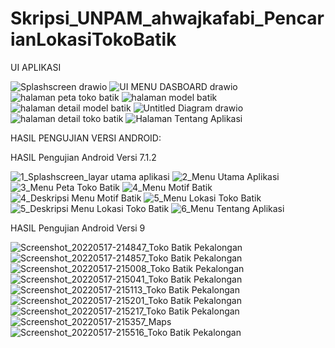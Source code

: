 # Skripsi_UNPAM_ahwajkafabi_PencarianLokasiTokoBatik

UI APLIKASI 

![Splashscreen drawio](https://user-images.githubusercontent.com/69799720/180636622-c0c5468b-23fb-41cc-82ba-8a37379e1a75.png)
![UI MENU DASBOARD drawio](https://user-images.githubusercontent.com/69799720/180636628-13401742-9c1a-4465-8d43-4e0e958bc34f.png)
![halaman peta toko batik](https://user-images.githubusercontent.com/69799720/180636665-cc3424c9-f972-4840-877a-275844b762e3.png)
![halaman model batik](https://user-images.githubusercontent.com/69799720/180636693-b4f30acb-7664-4968-afdc-484e6e63994d.png)
![halaman detail model batik](https://user-images.githubusercontent.com/69799720/180636699-3a533ba6-0e26-4696-a968-9608ce96132c.png)
![Untitled Diagram drawio](https://user-images.githubusercontent.com/69799720/180636708-88e7829b-e57a-43db-8a7f-ee0e47058a15.png)
![halaman detail toko batik](https://user-images.githubusercontent.com/69799720/180636719-afc29e0f-bbbe-4210-95ff-f9101ba5c008.png)
![Halaman Tentang Aplikasi](https://user-images.githubusercontent.com/69799720/180636725-ec49f189-9740-4e14-b10b-3a4cf2c7447b.png)

HASIL PENGUJIAN VERSI ANDROID:

HASIL Pengujian Android Versi 7.1.2

![1_Splashscreen_layar utama aplikasi](https://user-images.githubusercontent.com/69799720/180636366-33f5bfc2-8173-4761-9cbc-ae3e40861c51.PNG)
![2_Menu Utama Aplikasi](https://user-images.githubusercontent.com/69799720/180636429-49e49b21-1e43-4c7b-96ed-b4d79ed1f05d.PNG)
![3_Menu Peta Toko Batik](https://user-images.githubusercontent.com/69799720/180636521-d24cc9af-c667-406a-a36a-89bdb28a07b4.PNG)
![4_Menu Motif Batik](https://user-images.githubusercontent.com/69799720/180636545-d1a25192-1cd4-46a8-8208-6c8bf3a0b431.PNG)
![4_Deskripsi Menu Motif Batik](https://user-images.githubusercontent.com/69799720/180636554-2384e310-8ca3-43e1-982b-d1251ca33e15.PNG)
![5_Menu Lokasi Toko Batik](https://user-images.githubusercontent.com/69799720/180636563-f76f3970-b2cd-420a-afdb-70fa677da9b7.PNG)
![5_Deskripsi Menu Lokasi Toko Batik](https://user-images.githubusercontent.com/69799720/180636576-d76f7c8b-4e1b-4d20-b057-067ca321d32c.PNG)
![6_Menu Tentang Aplikasi](https://user-images.githubusercontent.com/69799720/180636610-a1c651ae-4ec3-44d4-b176-21aa86c41df1.PNG)

HASIL Pengujian Android Versi 9

![Screenshot_20220517-214847_Toko Batik Pekalongan](https://user-images.githubusercontent.com/69799720/180637008-c4af1cef-d632-4c7a-a577-46374fdf4193.jpg)
![Screenshot_20220517-214857_Toko Batik Pekalongan](https://user-images.githubusercontent.com/69799720/180637015-5de6abb8-3bc3-4883-a044-8b8ba148273b.jpg)
![Screenshot_20220517-215008_Toko Batik Pekalongan](https://user-images.githubusercontent.com/69799720/180637021-a309aa1d-2394-4e01-bad0-633e73b392a9.jpg)
![Screenshot_20220517-215041_Toko Batik Pekalongan](https://user-images.githubusercontent.com/69799720/180637026-c6659a93-2457-4398-9414-593f96efa470.jpg)
![Screenshot_20220517-215113_Toko Batik Pekalongan](https://user-images.githubusercontent.com/69799720/180637033-56ff9934-6a13-4d1b-8807-8c010c640f83.jpg)
![Screenshot_20220517-215201_Toko Batik Pekalongan](https://user-images.githubusercontent.com/69799720/180637044-0c3d340f-7e53-41ab-b18c-b288d6bfcb97.jpg)
![Screenshot_20220517-215217_Toko Batik Pekalongan](https://user-images.githubusercontent.com/69799720/180637050-0a5ca332-b2c7-4bc8-8739-c38af6ada383.jpg)
![Screenshot_20220517-215357_Maps](https://user-images.githubusercontent.com/69799720/180637074-784520ad-bc5c-4b6e-9382-9c8010396ec6.jpg)
![Screenshot_20220517-215516_Toko Batik Pekalongan](https://user-images.githubusercontent.com/69799720/180637083-0bdfc275-bed3-42f0-ba89-c867e89a4a9f.jpg)
